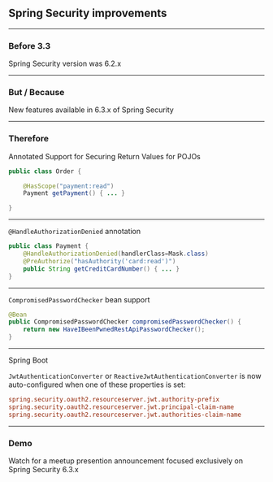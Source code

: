 ## Spring Security improvements

---

### Before 3.3

Spring Security version was 6.2.x

---

### But / Because

New features available in 6.3.x of Spring Security

---

### Therefore

Annotated Support for Securing Return Values for POJOs

```java
public class Order {

	@HasScope("payment:read")
	Payment getPayment() { ... }

}
```

---

`@HandleAuthorizationDenied` annotation

```java
public class Payment {
    @HandleAuthorizationDenied(handlerClass=Mask.class)
    @PreAuthorize("hasAuthority('card:read')")
    public String getCreditCardNumber() { ... }
}
```

---

`CompromisedPasswordChecker` bean support

```java
@Bean
public CompromisedPasswordChecker compromisedPasswordChecker() {
    return new HaveIBeenPwnedRestApiPasswordChecker();
}
```

---

Spring Boot

`JwtAuthenticationConverter` or `ReactiveJwtAuthenticationConverter` is now auto-configured when one of these properties is set:
```conf
spring.security.oauth2.resourceserver.jwt.authority-prefix
spring.security.oauth2.resourceserver.jwt.principal-claim-name
spring.security.oauth2.resourceserver.jwt.authorities-claim-name
```

---

### Demo

Watch for a meetup presention announcement focused exclusively on Spring Security 6.3.x 
